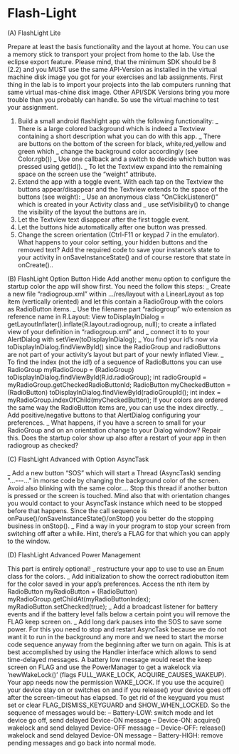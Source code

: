 # Flash-Light
(A)	 FlashLight Lite

Prepare at least the basis functionality and the layout at home. You can use a memory stick to transport your project from home
to the lab. Use the eclipse export feature. Please mind, that the minimum SDK should be 8 (2.2) and you MUST use the same
API-Version as installed in the virtual machine disk image you got for your exercises and lab assignments. First thing in the lab is to
import your projects into the lab computers running that same virtual mas-chine disk image. Other API/SDK Versions bring you more
trouble than you probably can handle. So use the virtual machine to test your assignment.
1. Build a small android flashlight app with the following functionality:
_ There is a large colored background which is indeed a Textview containing a
short description what you can do with this app.
_ There are buttons on the bottom of the screen for black, white,red,yellow and
green which
_ change the background color accordingly (see Color.rgb())
_ Use one callback and a switch to decide which button was pressed using getId().
_ To let the Textview expand into the remaining space on the screen use the
“weight” attribute.
2. Extend the app with a toggle event. With each tap on the Textview the buttons
appear/disappear and the Textview extends to the space of the buttons (see weight):
_ Use an anonymous class “OnClickListener()” which is created in your Activity
class and
_ use setVisibility() to change the visibility of the layout the buttons are in.
3. Let the Textview text disappear after the first toggle event.
4. Let the buttons hide automatically after one button was pressed.
5. Change the screen orientation (Ctrl-F11 or keypad 7 in the emulator). What
happens to your color setting, your hidden buttons and the removed text? Add the
required code to save your instance’s state to your activity in onSaveInstanceState()
and of course restore that state in onCreate()..


(B)	FlashLight Option Button Hide
Add another menu option to configure the startup color the app will show first. You need the follow this steps:
_ Create a new file “radiogroup.xml” within .../res/layout with a LinearLayout as
top item (vertically oriented) and let this contain a RadioGroup with the colors as
RadioButton items.
_ Use the filename part “radiogroup” w/o extension as reference name in R.Layout:
View toDisplayInDialog = getLayoutInflater().inflate(R.layout.radiogroup, null);
to create a inflated view of your definition in “radiogroup.xml” and
_ connect it to to your AlertDialog with setView(toDisplayInDialog);
_ You find your id’s now via
toDisplayInDialog.findViewById()
since the RadioGroup and radioButtons are not part of your activity’s layout but
part of your newly inflated View.
_ To find the index (not the id!) of a sequence of RadioButtons you can use
RadioGroup myRadioGroup = (RadioGroup)
toDisplayInDialog.findViewById(R.id.radioGroup);
int radioGroupId = myRadioGroup.getCheckedRadioButtonId;
RadioButton myCheckedButton = (RadioButton)
toDisplayInDialog.findViewById(radioGroupId();
int index = myRadioGroup.indexOfChild(myCheckedButton);
If your colors are ordered the same way the RadioButton items are, you can use the
index directly.
_ Add positive/negative buttons to that AlertDialog configuring your preferences.
_ What happens, if you have a screen to small for your RadioGroup and on an
orientation change to your Dialog window? Repair this. Does the startup color
show up also after a restart of your app in then radiogroup as checked?


(C) FlashLight Advanced with Option AsyncTask

_ Add a new button “SOS” which will start a Thread (AsyncTask) sending
"...---..." in morse code by changing the background color of the screen.
Avoid also blinking with the same color....
Stop this thread if another button is pressed or the screen is touched. Mind
also that with orientation changes you would contact to your AsyncTask instance
which need to be stopped before that happens. Since the call sequence is
onPause()/onSaveInstanceState()/onStop() you better do the stopping business in
onStop().
_ Find a way in your program to stop your screen from switching off after a while.
Hint, there’s a FLAG for that which you can apply to the window.

(D) FlashLight Advanced Power Management

 This part is entirely optional!
_ restructure your app to use to use an Enum class for the colors.
_ Add initialization to show the correct radiobutton item for the color saved in your
app’s preferences. Access the nth item by
RadioButton myRadioButton = (RadioButton)
myRadioGroup.getChildAt(myRadioButtonIndex);
myRadioButton.setChecked(true);
_ Add a broadcast listener for battery events and if the battery level falls below a
certain point you will remove the FLAG keep screen on.
_ Add long dark pauses into the SOS to save some power. For this you need to stop
and restart AsyncTask because we do not want it to run in the background any
more and we need to start the morse code sequence anyway from the beginning
after we turn on again.
This is at best accomplished by using the Handler interface which allows to send
time-delayed messages. A battery low message would reset the keep screen on
FLAG and use the PowerManager to get a wakelock via ’newWakeLock()’ (flags
FULL_WAKE_LOCK, ACQUIRE_CAUSES_WAKEUP). Your app needs now the permission
WAKE_LOCK. If you use the acquire() your device stay on or switches on and if you
release() your device goes off after the screen-timeout has elapsed. To get rid of the
keyguard you must set or clear FLAG_DISMISS_KEYGUARD and SHOW_WHEN_LOCKED.
So the sequence of messages would be:
– Battery-LOW: switch mode and let device go off, send delayed Device-ON
message
– Device-ON: acquire() wakelock and send delayed Device-OFF message
– Device-OFF: release() wakelock and send delayed Device-ON message
– Battery-HIGH: remove pending messages and go back into normal mode.
